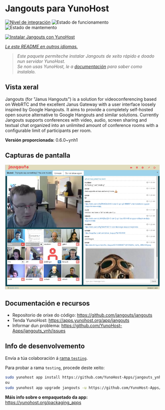 <!--
NOTA: Este README foi creado automáticamente por <https://github.com/YunoHost/apps/tree/master/tools/readme_generator>
NON debe editarse manualmente.
-->

# Jangouts para YunoHost

[![Nivel de integración](https://apps.yunohost.org/badge/integration/jangouts)](https://ci-apps.yunohost.org/ci/apps/jangouts/)
![Estado de funcionamento](https://apps.yunohost.org/badge/state/jangouts)
![Estado de mantemento](https://apps.yunohost.org/badge/maintained/jangouts)

[![Instalar Jangouts con YunoHost](https://install-app.yunohost.org/install-with-yunohost.svg)](https://install-app.yunohost.org/?app=jangouts)

*[Le este README en outros idiomas.](./ALL_README.md)*

> *Este paquete permíteche instalar Jangouts de xeito rápido e doado nun servidor YunoHost.*  
> *Se non usas YunoHost, le a [documentación](https://yunohost.org/install) para saber como instalalo.*

## Vista xeral

Jangouts (for "Janus Hangouts") is a solution for videoconferencing based on WebRTC and the excellent Janus Gateway with a user interface loosely inspired by Google Hangouts. It aims to provide a completely self-hosted open source alternative to Google Hangouts and similar solutions. Currently Jangouts supports conferences with video, audio, screen sharing and textual chat organized into an unlimited amount of conference rooms with a configurable limit of participants per room.


**Versión proporcionada:** 0.6.0~ynh1

## Capturas de pantalla

![Captura de pantalla de Jangouts](./doc/screenshots/screenshot.png)

## Documentación e recursos

- Repositorio de orixe do código: <https://github.com/jangouts/jangouts>
- Tenda YunoHost: <https://apps.yunohost.org/app/jangouts>
- Informar dun problema: <https://github.com/YunoHost-Apps/jangouts_ynh/issues>

## Info de desenvolvemento

Envía a túa colaboración á [rama `testing`](https://github.com/YunoHost-Apps/jangouts_ynh/tree/testing).

Para probar a rama `testing`, procede deste xeito:

```bash
sudo yunohost app install https://github.com/YunoHost-Apps/jangouts_ynh/tree/testing --debug
ou
sudo yunohost app upgrade jangouts -u https://github.com/YunoHost-Apps/jangouts_ynh/tree/testing --debug
```

**Máis info sobre o empaquetado da app:** <https://yunohost.org/packaging_apps>
